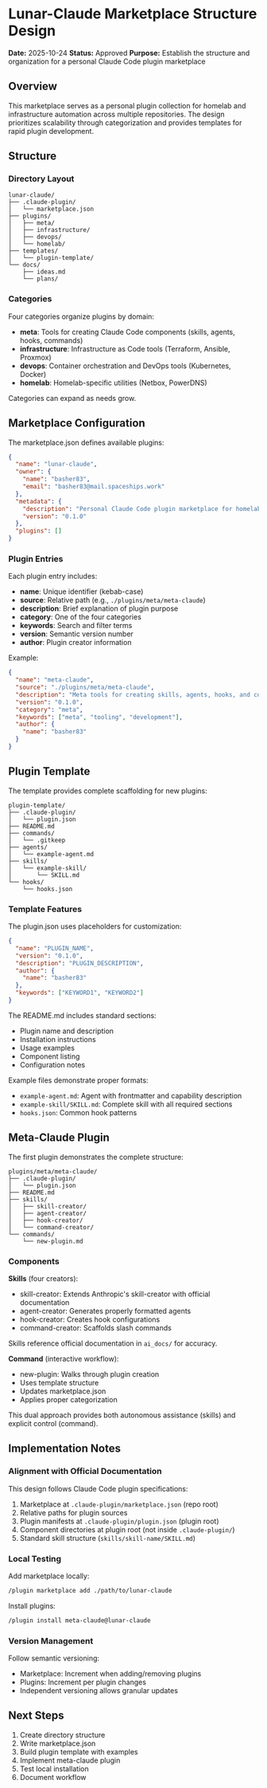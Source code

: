# Lunar-Claude Marketplace Structure Design

**Date:** 2025-10-24
**Status:** Approved
**Purpose:** Establish the structure and organization for a personal Claude Code plugin marketplace

## Overview

This marketplace serves as a personal plugin collection for homelab and infrastructure automation across multiple repositories. The design prioritizes scalability through categorization and provides templates for rapid plugin development.

## Structure

### Directory Layout

```
lunar-claude/
├── .claude-plugin/
│   └── marketplace.json
├── plugins/
│   ├── meta/
│   ├── infrastructure/
│   ├── devops/
│   └── homelab/
├── templates/
│   └── plugin-template/
└── docs/
    ├── ideas.md
    └── plans/
```

### Categories

Four categories organize plugins by domain:

- **meta**: Tools for creating Claude Code components (skills, agents, hooks, commands)
- **infrastructure**: Infrastructure as Code tools (Terraform, Ansible, Proxmox)
- **devops**: Container orchestration and DevOps tools (Kubernetes, Docker)
- **homelab**: Homelab-specific utilities (Netbox, PowerDNS)

Categories can expand as needs grow.

## Marketplace Configuration

The marketplace.json defines available plugins:

```json
{
  "name": "lunar-claude",
  "owner": {
    "name": "basher83",
    "email": "basher83@mail.spaceships.work"
  },
  "metadata": {
    "description": "Personal Claude Code plugin marketplace for homelab and infrastructure automation",
    "version": "0.1.0"
  },
  "plugins": []
}
```

### Plugin Entries

Each plugin entry includes:

- **name**: Unique identifier (kebab-case)
- **source**: Relative path (e.g., `./plugins/meta/meta-claude`)
- **description**: Brief explanation of plugin purpose
- **category**: One of the four categories
- **keywords**: Search and filter terms
- **version**: Semantic version number
- **author**: Plugin creator information

Example:

```json
{
  "name": "meta-claude",
  "source": "./plugins/meta/meta-claude",
  "description": "Meta tools for creating skills, agents, hooks, and commands",
  "version": "0.1.0",
  "category": "meta",
  "keywords": ["meta", "tooling", "development"],
  "author": {
    "name": "basher83"
  }
}
```

## Plugin Template

The template provides complete scaffolding for new plugins:

```
plugin-template/
├── .claude-plugin/
│   └── plugin.json
├── README.md
├── commands/
│   └── .gitkeep
├── agents/
│   └── example-agent.md
├── skills/
│   └── example-skill/
│       └── SKILL.md
└── hooks/
    └── hooks.json
```

### Template Features

The plugin.json uses placeholders for customization:

```json
{
  "name": "PLUGIN_NAME",
  "version": "0.1.0",
  "description": "PLUGIN_DESCRIPTION",
  "author": {
    "name": "basher83"
  },
  "keywords": ["KEYWORD1", "KEYWORD2"]
}
```

The README.md includes standard sections:
- Plugin name and description
- Installation instructions
- Usage examples
- Component listing
- Configuration notes

Example files demonstrate proper formats:
- `example-agent.md`: Agent with frontmatter and capability description
- `example-skill/SKILL.md`: Complete skill with all required sections
- `hooks.json`: Common hook patterns

## Meta-Claude Plugin

The first plugin demonstrates the complete structure:

```
plugins/meta/meta-claude/
├── .claude-plugin/
│   └── plugin.json
├── README.md
├── skills/
│   ├── skill-creator/
│   ├── agent-creator/
│   ├── hook-creator/
│   └── command-creator/
└── commands/
    └── new-plugin.md
```

### Components

**Skills** (four creators):
- skill-creator: Extends Anthropic's skill-creator with official documentation
- agent-creator: Generates properly formatted agents
- hook-creator: Creates hook configurations
- command-creator: Scaffolds slash commands

Skills reference official documentation in `ai_docs/` for accuracy.

**Command** (interactive workflow):
- new-plugin: Walks through plugin creation
- Uses template structure
- Updates marketplace.json
- Applies proper categorization

This dual approach provides both autonomous assistance (skills) and explicit control (command).

## Implementation Notes

### Alignment with Official Documentation

This design follows Claude Code plugin specifications:

1. Marketplace at `.claude-plugin/marketplace.json` (repo root)
2. Relative paths for plugin sources
3. Plugin manifests at `.claude-plugin/plugin.json` (plugin root)
4. Component directories at plugin root (not inside `.claude-plugin/`)
5. Standard skill structure (`skills/skill-name/SKILL.md`)

### Local Testing

Add marketplace locally:

```bash
/plugin marketplace add ./path/to/lunar-claude
```

Install plugins:

```bash
/plugin install meta-claude@lunar-claude
```

### Version Management

Follow semantic versioning:
- Marketplace: Increment when adding/removing plugins
- Plugins: Increment per plugin changes
- Independent versioning allows granular updates

## Next Steps

1. Create directory structure
2. Write marketplace.json
3. Build plugin template with examples
4. Implement meta-claude plugin
5. Test local installation
6. Document workflow
